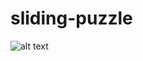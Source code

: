 # sliding-puzzle
![alt text](https://github.com/LevProg/attention-game/blob/master/slide.png?raw=true)
